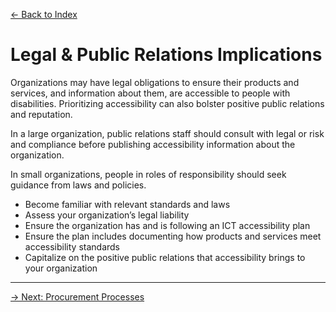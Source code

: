 [&larr; Back to Index](../index.md)

# Legal & Public Relations Implications

Organizations may have legal obligations to ensure their products and services, and information about them, are accessible to people with disabilities. Prioritizing accessibility can also bolster positive public relations and reputation.

In a large organization, public relations staff should consult with legal or risk and compliance before publishing accessibility information about the organization.

In small organizations, people in roles of responsibility should seek guidance from laws and policies.

* Become familiar with relevant standards and laws
* Assess your organization’s legal liability
* Ensure the organization has and is following an ICT accessibility plan
* Ensure the plan includes documenting how products and services meet accessibility standards
* Capitalize on the positive public relations that accessibility brings to your organization

--- 

[&rarr; Next: Procurement Processes](10-procurement-processes.md)